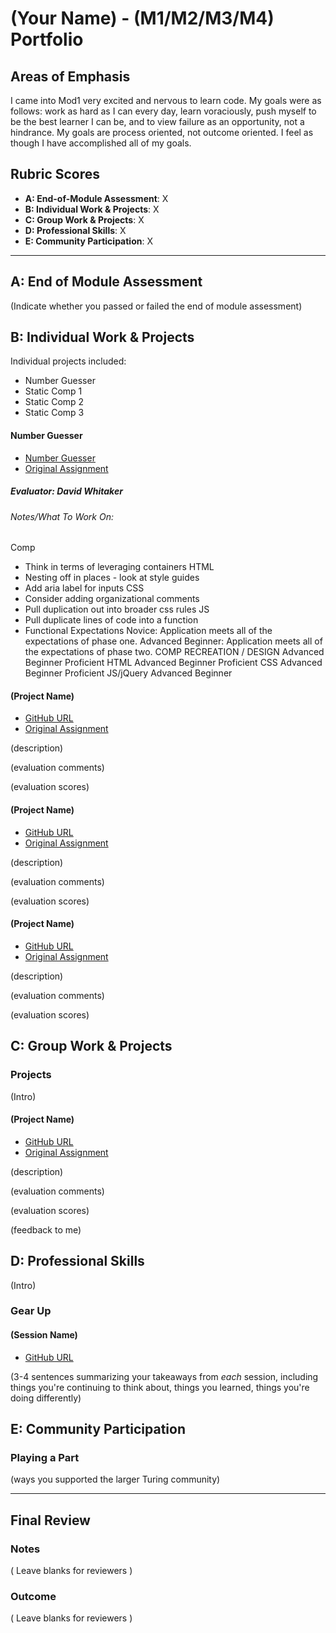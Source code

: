 # (Your Name) - (M1/M2/M3/M4) Portfolio

## Areas of Emphasis

I came into Mod1 very excited and nervous to learn code. My goals were as follows: work as hard as I can every day, learn voraciously, push myself to be the best learner I can be, and to view failure as an opportunity, not a hindrance.  My goals are process oriented, not outcome oriented.  I feel as though I have accomplished all of my goals. 

## Rubric Scores

* **A: End-of-Module Assessment**: X
* **B: Individual Work & Projects**: X
* **C: Group Work & Projects**: X
* **D: Professional Skills**: X
* **E: Community Participation**: X

-----------------------

## A: End of Module Assessment

(Indicate whether you passed or failed the end of module assessment)


## B: Individual Work & Projects

Individual projects included:

 * Number Guesser
 * Static Comp 1
 * Static Comp 2
 * Static Comp 3

#### Number Guesser

* [Number Guesser](https://github.com/seamus-quinn/number_guesser)
* [Original Assignment](http://frontend.turing.io/projects/number-guesser.html)

##### Evaluator: David Whitaker

###### Notes/What To Work On:
Comp
  * Think in terms of leveraging containers
HTML
  * Nesting off in places - look at style guides
  * Add aria label for inputs
 CSS
  * Consider adding organizational comments
  * Pull duplication out into broader css rules
 JS
  * Pull duplicate lines of code into a function
  * Functional Expectations
Novice: Application meets all of the expectations of phase one.
Advanced Beginner: Application meets all of the expectations of phase two.
COMP RECREATION / DESIGN
Advanced Beginner
Proficient
HTML
Advanced Beginner
Proficient
CSS
Advanced Beginner
Proficient
JS/jQuery
Advanced Beginner

#### (Project Name)

* [GitHub URL]()
* [Original Assignment]()

(description)

(evaluation comments)

(evaluation scores)

#### (Project Name)

* [GitHub URL]()
* [Original Assignment]()

(description)

(evaluation comments)

(evaluation scores)

#### (Project Name)

* [GitHub URL]()
* [Original Assignment]()

(description)

(evaluation comments)

(evaluation scores)

## C: Group Work & Projects

### Projects

(Intro)

#### (Project Name)

* [GitHub URL]()
* [Original Assignment]()

(description)

(evaluation comments)

(evaluation scores)

(feedback to me)

## D: Professional Skills
(Intro)

### Gear Up
#### (Session Name)

* [GitHub URL]()

(3-4 sentences summarizing your takeaways from _each_ session, including things you're continuing to think about, things you learned, things you're doing differently)

## E: Community Participation

### Playing a Part

(ways you supported the larger Turing community)

------------------

## Final Review

### Notes

( Leave blanks for reviewers )

### Outcome

( Leave blanks for reviewers )
